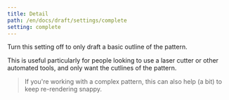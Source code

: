 ```yaml
---
title: Detail
path: /en/docs/draft/settings/complete
setting: complete
---
```


Turn this setting off to only draft a basic outline of the pattern.

This is useful particularly for people looking to use a laser cutter or other automated tools, 
and only want the cutlines of the pattern.

> If you're working with a complex pattern, this can also help (a bit) to keep re-rendering snappy.
